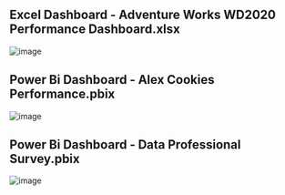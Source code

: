 ## Excel Dashboard - Adventure Works WD2020 Performance Dashboard.xlsx
![image](https://github.com/user-attachments/assets/6c89581c-334d-4e20-b50d-97e4943af3f6)
## Power Bi Dashboard - Alex Cookies Performance.pbix
![image](https://github.com/user-attachments/assets/17dd044a-1b68-4f0b-b190-0ed6df9b10a8)
## Power Bi Dashboard - Data Professional Survey.pbix
![image](https://github.com/user-attachments/assets/51bcc3e8-d7df-420a-b74d-bcc69f426fcc)
